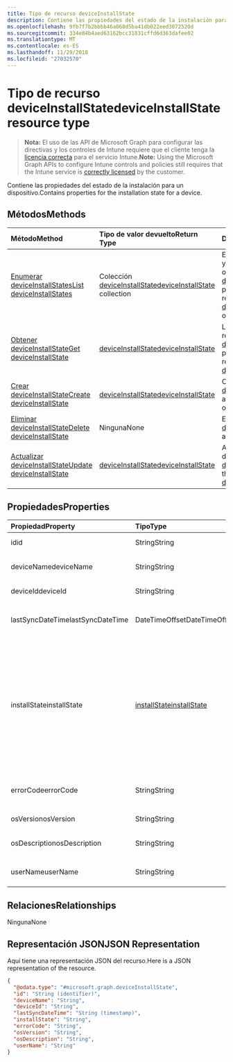 ```yaml
---
title: Tipo de recurso deviceInstallState
description: Contiene las propiedades del estado de la instalación para un dispositivo.
ms.openlocfilehash: 9fb7f7b2bbbb46a068d5ba41db022eed3072520d
ms.sourcegitcommit: 334e84b4aed63162bcc31831cffd6d363dafee02
ms.translationtype: MT
ms.contentlocale: es-ES
ms.lasthandoff: 11/29/2018
ms.locfileid: "27032570"
---
```

# <a name="deviceinstallstate-resource-type"></a><span data-ttu-id="709fa-103">Tipo de recurso deviceInstallState</span><span class="sxs-lookup"><span data-stu-id="709fa-103">deviceInstallState resource type</span></span>

> <span data-ttu-id="709fa-104">**Nota:** El uso de las API de Microsoft Graph para configurar las directivas y los controles de Intune requiere que el cliente tenga la [licencia correcta](https://go.microsoft.com/fwlink/?linkid=839381) para el servicio Intune.</span><span class="sxs-lookup"><span data-stu-id="709fa-104">**Note:** Using the Microsoft Graph APIs to configure Intune controls and policies still requires that the Intune service is [correctly licensed](https://go.microsoft.com/fwlink/?linkid=839381) by the customer.</span></span>

<span data-ttu-id="709fa-105">Contiene las propiedades del estado de la instalación para un dispositivo.</span><span class="sxs-lookup"><span data-stu-id="709fa-105">Contains properties for the installation state for a device.</span></span>
## <a name="methods"></a><span data-ttu-id="709fa-106">Métodos</span><span class="sxs-lookup"><span data-stu-id="709fa-106">Methods</span></span>
|<span data-ttu-id="709fa-107">Método</span><span class="sxs-lookup"><span data-stu-id="709fa-107">Method</span></span>|<span data-ttu-id="709fa-108">Tipo de valor devuelto</span><span class="sxs-lookup"><span data-stu-id="709fa-108">Return Type</span></span>|<span data-ttu-id="709fa-109">Descripción</span><span class="sxs-lookup"><span data-stu-id="709fa-109">Description</span></span>|
|:---|:---|:---|
|[<span data-ttu-id="709fa-110">Enumerar deviceInstallStates</span><span class="sxs-lookup"><span data-stu-id="709fa-110">List deviceInstallStates</span></span>](../api/intune-books-deviceinstallstate-list.md)|<span data-ttu-id="709fa-111">Colección [deviceInstallState](../resources/intune-books-deviceinstallstate.md)</span><span class="sxs-lookup"><span data-stu-id="709fa-111">[deviceInstallState](../resources/intune-books-deviceinstallstate.md) collection</span></span>|<span data-ttu-id="709fa-112">Enumere las propiedades y las relaciones de los objetos [deviceInstallState](../resources/intune-books-deviceinstallstate.md).</span><span class="sxs-lookup"><span data-stu-id="709fa-112">List properties and relationships of the [deviceInstallState](../resources/intune-books-deviceinstallstate.md) objects.</span></span>|
|[<span data-ttu-id="709fa-113">Obtener deviceInstallState</span><span class="sxs-lookup"><span data-stu-id="709fa-113">Get deviceInstallState</span></span>](../api/intune-books-deviceinstallstate-get.md)|[<span data-ttu-id="709fa-114">deviceInstallState</span><span class="sxs-lookup"><span data-stu-id="709fa-114">deviceInstallState</span></span>](../resources/intune-books-deviceinstallstate.md)|<span data-ttu-id="709fa-115">Lea las propiedades y las relaciones del objeto [deviceInstallState](../resources/intune-books-deviceinstallstate.md).</span><span class="sxs-lookup"><span data-stu-id="709fa-115">Read properties and relationships of the [deviceInstallState](../resources/intune-books-deviceinstallstate.md) object.</span></span>|
|[<span data-ttu-id="709fa-116">Crear deviceInstallState</span><span class="sxs-lookup"><span data-stu-id="709fa-116">Create deviceInstallState</span></span>](../api/intune-books-deviceinstallstate-create.md)|[<span data-ttu-id="709fa-117">deviceInstallState</span><span class="sxs-lookup"><span data-stu-id="709fa-117">deviceInstallState</span></span>](../resources/intune-books-deviceinstallstate.md)|<span data-ttu-id="709fa-118">Cree un objeto [deviceInstallState](../resources/intune-books-deviceinstallstate.md).</span><span class="sxs-lookup"><span data-stu-id="709fa-118">Create a new [deviceInstallState](../resources/intune-books-deviceinstallstate.md) object.</span></span>|
|[<span data-ttu-id="709fa-119">Eliminar deviceInstallState</span><span class="sxs-lookup"><span data-stu-id="709fa-119">Delete deviceInstallState</span></span>](../api/intune-books-deviceinstallstate-delete.md)|<span data-ttu-id="709fa-120">Ninguna</span><span class="sxs-lookup"><span data-stu-id="709fa-120">None</span></span>|<span data-ttu-id="709fa-121">Elimina un [deviceInstallState](../resources/intune-books-deviceinstallstate.md).</span><span class="sxs-lookup"><span data-stu-id="709fa-121">Deletes a [deviceInstallState](../resources/intune-books-deviceinstallstate.md).</span></span>|
|[<span data-ttu-id="709fa-122">Actualizar deviceInstallState</span><span class="sxs-lookup"><span data-stu-id="709fa-122">Update deviceInstallState</span></span>](../api/intune-books-deviceinstallstate-update.md)|[<span data-ttu-id="709fa-123">deviceInstallState</span><span class="sxs-lookup"><span data-stu-id="709fa-123">deviceInstallState</span></span>](../resources/intune-books-deviceinstallstate.md)|<span data-ttu-id="709fa-124">Actualice las propiedades de un objeto [deviceInstallState](../resources/intune-books-deviceinstallstate.md).</span><span class="sxs-lookup"><span data-stu-id="709fa-124">Update the properties of a [deviceInstallState](../resources/intune-books-deviceinstallstate.md) object.</span></span>|

## <a name="properties"></a><span data-ttu-id="709fa-125">Propiedades</span><span class="sxs-lookup"><span data-stu-id="709fa-125">Properties</span></span>
|<span data-ttu-id="709fa-126">Propiedad</span><span class="sxs-lookup"><span data-stu-id="709fa-126">Property</span></span>|<span data-ttu-id="709fa-127">Tipo</span><span class="sxs-lookup"><span data-stu-id="709fa-127">Type</span></span>|<span data-ttu-id="709fa-128">Descripción</span><span class="sxs-lookup"><span data-stu-id="709fa-128">Description</span></span>|
|:---|:---|:---|
|<span data-ttu-id="709fa-129">id</span><span class="sxs-lookup"><span data-stu-id="709fa-129">id</span></span>|<span data-ttu-id="709fa-130">String</span><span class="sxs-lookup"><span data-stu-id="709fa-130">String</span></span>|<span data-ttu-id="709fa-131">Clave de la entidad.</span><span class="sxs-lookup"><span data-stu-id="709fa-131">Key of the entity.</span></span>|
|<span data-ttu-id="709fa-132">deviceName</span><span class="sxs-lookup"><span data-stu-id="709fa-132">deviceName</span></span>|<span data-ttu-id="709fa-133">String</span><span class="sxs-lookup"><span data-stu-id="709fa-133">String</span></span>|<span data-ttu-id="709fa-134">Nombre del dispositivo.</span><span class="sxs-lookup"><span data-stu-id="709fa-134">Device name.</span></span>|
|<span data-ttu-id="709fa-135">deviceId</span><span class="sxs-lookup"><span data-stu-id="709fa-135">deviceId</span></span>|<span data-ttu-id="709fa-136">String</span><span class="sxs-lookup"><span data-stu-id="709fa-136">String</span></span>|<span data-ttu-id="709fa-137">Id. del dispositivo</span><span class="sxs-lookup"><span data-stu-id="709fa-137">Device Id.</span></span>|
|<span data-ttu-id="709fa-138">lastSyncDateTime</span><span class="sxs-lookup"><span data-stu-id="709fa-138">lastSyncDateTime</span></span>|<span data-ttu-id="709fa-139">DateTimeOffset</span><span class="sxs-lookup"><span data-stu-id="709fa-139">DateTimeOffset</span></span>|<span data-ttu-id="709fa-140">Fecha y hora de la última sincronización.</span><span class="sxs-lookup"><span data-stu-id="709fa-140">Last sync date and time.</span></span>|
|<span data-ttu-id="709fa-141">installState</span><span class="sxs-lookup"><span data-stu-id="709fa-141">installState</span></span>|[<span data-ttu-id="709fa-142">installState</span><span class="sxs-lookup"><span data-stu-id="709fa-142">installState</span></span>](../resources/intune-books-installstate.md)|<span data-ttu-id="709fa-143">El estado de instalación del libro electrónico.</span><span class="sxs-lookup"><span data-stu-id="709fa-143">The install state of the eBook.</span></span> <span data-ttu-id="709fa-144">Los valores posibles son: `notApplicable`, `installed`, `failed`, `notInstalled`, `uninstallFailed` y `unknown`.</span><span class="sxs-lookup"><span data-stu-id="709fa-144">Possible values are: `notApplicable`, `installed`, `failed`, `notInstalled`, `uninstallFailed`, `unknown`.</span></span>|
|<span data-ttu-id="709fa-145">errorCode</span><span class="sxs-lookup"><span data-stu-id="709fa-145">errorCode</span></span>|<span data-ttu-id="709fa-146">String</span><span class="sxs-lookup"><span data-stu-id="709fa-146">String</span></span>|<span data-ttu-id="709fa-147">El código de error si hay errores de instalación.</span><span class="sxs-lookup"><span data-stu-id="709fa-147">The error code for install failures.</span></span>|
|<span data-ttu-id="709fa-148">osVersion</span><span class="sxs-lookup"><span data-stu-id="709fa-148">osVersion</span></span>|<span data-ttu-id="709fa-149">String</span><span class="sxs-lookup"><span data-stu-id="709fa-149">String</span></span>|<span data-ttu-id="709fa-150">Versión del sistema operativo.</span><span class="sxs-lookup"><span data-stu-id="709fa-150">OS Version.</span></span>|
|<span data-ttu-id="709fa-151">osDescription</span><span class="sxs-lookup"><span data-stu-id="709fa-151">osDescription</span></span>|<span data-ttu-id="709fa-152">String</span><span class="sxs-lookup"><span data-stu-id="709fa-152">String</span></span>|<span data-ttu-id="709fa-153">Descripción del sistema operativo.</span><span class="sxs-lookup"><span data-stu-id="709fa-153">OS Description.</span></span>|
|<span data-ttu-id="709fa-154">userName</span><span class="sxs-lookup"><span data-stu-id="709fa-154">userName</span></span>|<span data-ttu-id="709fa-155">String</span><span class="sxs-lookup"><span data-stu-id="709fa-155">String</span></span>|<span data-ttu-id="709fa-156">Nombre de usuario del dispositivo.</span><span class="sxs-lookup"><span data-stu-id="709fa-156">Device User Name.</span></span>|

## <a name="relationships"></a><span data-ttu-id="709fa-157">Relaciones</span><span class="sxs-lookup"><span data-stu-id="709fa-157">Relationships</span></span>
<span data-ttu-id="709fa-158">Ninguna</span><span class="sxs-lookup"><span data-stu-id="709fa-158">None</span></span>
## <a name="json-representation"></a><span data-ttu-id="709fa-159">Representación JSON</span><span class="sxs-lookup"><span data-stu-id="709fa-159">JSON Representation</span></span>
<span data-ttu-id="709fa-160">Aquí tiene una representación JSON del recurso.</span><span class="sxs-lookup"><span data-stu-id="709fa-160">Here is a JSON representation of the resource.</span></span>
<!-- {
  "blockType": "resource",
  "keyProperty": "id",
  "@odata.type": "microsoft.graph.deviceInstallState"
}
-->
``` json
{
  "@odata.type": "#microsoft.graph.deviceInstallState",
  "id": "String (identifier)",
  "deviceName": "String",
  "deviceId": "String",
  "lastSyncDateTime": "String (timestamp)",
  "installState": "String",
  "errorCode": "String",
  "osVersion": "String",
  "osDescription": "String",
  "userName": "String"
}
```



